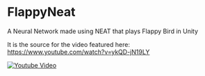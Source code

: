 # FlappyNeat
A Neural Network made using NEAT that plays Flappy Bird in Unity

It is the source for the video featured here: https://www.youtube.com/watch?v=ykQD-jN19LY

[![Youtube Video](https://img.youtube.com/vi/ykQD-jN19LY/maxresdefault.jpg)](https://www.youtube.com/watch?v=ykQD-jN19LY)
